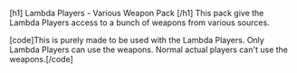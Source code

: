 [h1] Lambda Players - Various Weapon Pack [/h1] 
This pack give the Lambda Players access to a bunch of weapons from various sources.

[code]This is purely made to be used with the Lambda Players.
Only Lambda Players can use the weapons.
Normal actual players can't use the weapons.[/code]